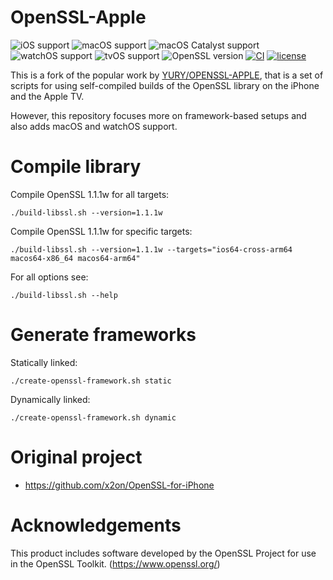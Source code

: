 # OpenSSL-Apple

![iOS support](https://img.shields.io/badge/iOS-12+-blue.svg)
![macOS support](https://img.shields.io/badge/macOS-10.15+-blue.svg)
![macOS Catalyst support](https://img.shields.io/badge/macOS%20Catalyst-10.15+-blue.svg)
![watchOS support](https://img.shields.io/badge/watchOS-7.0+-blue.svg)
![tvOS support](https://img.shields.io/badge/tvOS-14+-blue.svg)
![OpenSSL version](https://img.shields.io/badge/OpenSSL-1.1.1w-green.svg)
[![CI](https://github.com/MartinLau7/openssl-apple/actions/workflows/release.yml/badge.svg)](https://github.com/MartinLau7/openssl-apple/actions/workflows/release.yml)
[![license](https://img.shields.io/badge/license-Apache%202.0-lightgrey.svg)](LICENSE)

This is a fork of the popular work by [YURY/OPENSSL-APPLE](https://github.com/yury/openssl-apple.git), that is a set of scripts for using self-compiled builds of the OpenSSL library on the iPhone and the Apple TV.

However, this repository focuses more on framework-based setups and also adds macOS and watchOS support.

# Compile library

Compile OpenSSL 1.1.1w for all targets:

```
./build-libssl.sh --version=1.1.1w
```

Compile OpenSSL 1.1.1w for specific targets:

```
./build-libssl.sh --version=1.1.1w --targets="ios64-cross-arm64 macos64-x86_64 macos64-arm64"
```

For all options see:

```
./build-libssl.sh --help
```

# Generate frameworks

Statically linked:

```
./create-openssl-framework.sh static
```

Dynamically linked:

```
./create-openssl-framework.sh dynamic
```

# Original project

* <https://github.com/x2on/OpenSSL-for-iPhone>

# Acknowledgements

This product includes software developed by the OpenSSL Project for use in the OpenSSL Toolkit. (<https://www.openssl.org/>)

